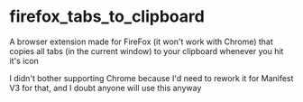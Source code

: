 # firefox_tabs_to_clipboard
A browser extension made for FireFox (it won't work with Chrome) that copies all tabs (in the current window) to your clipboard whenever you hit it's icon

I didn't bother supporting Chrome because I'd need to rework it for Manifest V3 for that, and I doubt anyone will use this anyway
